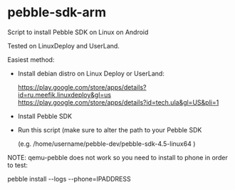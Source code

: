 # pebble-sdk-arm
Script to install Pebble SDK on Linux on Android

Tested on LinuxDeploy and UserLand.

Easiest method:
- Install debian distro on Linux Deploy or UserLand:

  https://play.google.com/store/apps/details?id=ru.meefik.linuxdeploy&gl=us
  https://play.google.com/store/apps/details?id=tech.ula&gl=US&pli=1

- Install Pebble SDK

- Run this script (make sure to alter the path to your Pebble SDK

  (e.g. /home/username/pebble-dev/pebble-sdk-4.5-linux64 )
  
NOTE: qemu-pebble does not work so you need to install to phone in order to test:

pebble install --logs --phone=IPADDRESS
